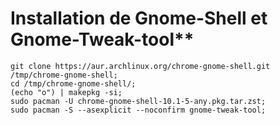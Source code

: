 # Installation de Gnome-Shell et Gnome-Tweak-tool**

````
git clone https://aur.archlinux.org/chrome-gnome-shell.git /tmp/chrome-gnome-shell;
cd /tmp/chrome-gnome-shell/;
(echo "o") | makepkg -si;
sudo pacman -U chrome-gnome-shell-10.1-5-any.pkg.tar.zst;
sudo pacman -S --asexplicit --noconfirm gnome-tweak-tool;
````
